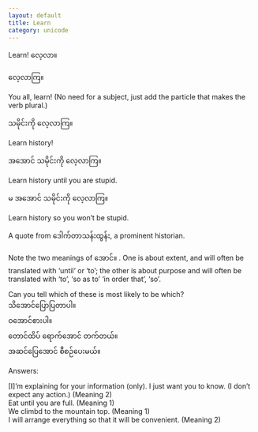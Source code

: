 ```yaml
---
layout: default
title: Learn
category: unicode
---
```


<p>Learn! <span class='mm3'>လေ့လာ။</span></p>

<p class='my'><span class='mm3'>လေ့လာကြ။</span></p>
<p class='hide-this'>You all, learn! (No need for a subject, just add the particle that makes the verb plural.)</p>

<p class='my'><span class='mm3'>သမိုင်းကို လေ့လာကြ။</span></p>
<p class='hide-this'>Learn history!</p>

<p class='my'><span class='mm3'>အအောင် သမိုင်းကို လေ့လာကြ။</span></p>
<p class='hide-this'>Learn history until you are stupid.</p>

<p class='my'><span class='mm3'>မ အအောင် သမိုင်းကို လေ့လာကြ။</span></p>
<p class='hide-this'>Learn history so you won’t be stupid.</p>

<p class='hide-this'>A quote from <span class='mm3'>ဒေါက်တာသန်းထွန်း, </span>a prominent historian.</p>
<p>Note the two meanings of <span class='mm3'>အောင်။ </span>. One is about extent, and will often be translated with ‘until’ or ‘to’; the other is about purpose and will often be translated with ‘to’, ‘so as to’ ‘in order that’, ‘so’.</p>

<p>Can you tell which of these is most likely to be which?<br>
<span class='mm3'>သိအောင်ပြောပြတာပါ။</span><br>
<span class='mm3'>ဝအောင်စားပါ။</span><br>
<span class='mm3'>တောင်ထိပ် ရောက်အောင် တက်တယ်။</span><br>
<span class='mm3'>အဆင်ပြေအောင် စီစဉ်ပေးမယ်။</span></p>

<p class="my">Answers:</p>
<p class='hide-this'>[I]’m explaining for your information (only). I just want you to know. (I don’t expect any action.) (Meaning 2)<br>
Eat until you are full. (Meaning 1)<br>
We climbd to the mountain top. (Meaning 1)<br>
I will arrange everything so that it will be convenient. (Meaning 2)</p>
